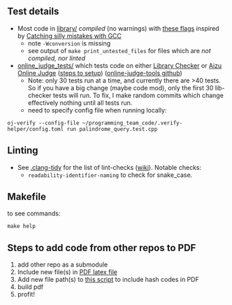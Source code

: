 ## Test details
- Most code in [library/](https://github.com/lrvideckis/programming_team_code/tree/master/library) *compiled* (no warnings) with [these flags](https://github.com/lrvideckis/programming_team_code/blob/master/tests/scripts/compile_flags.txt) inspired by [Catching silly mistakes with GCC](https://codeforces.com/blog/entry/15547)
  - note `-Wconversion` is missing
  - see output of `make print_untested_files` for files which are *not compiled, nor linted*
- [online_judge_tests/](https://github.com/lrvideckis/programming_team_code/tree/master/tests/online_judge_tests) which tests code on either [Library Checker](https://judge.yosupo.jp/) or [Aizu Online Judge](https://onlinejudge.u-aizu.ac.jp/home) ([steps to setup](https://online-judge-tools.github.io/verification-helper/installer.html)) ([online-judge-tools github](https://github.com/online-judge-tools/verification-helper))
  - Note: only 30 tests run at a time, and currently there are >40 tests. So if you have a big change (maybe code mod), only the first 30 lib-checker tests will run. To fix, I make random commits which change effectively nothing until all tests run.
  - need to specify config file when running locally:

```
oj-verify --config-file ~/programming_team_code/.verify-helper/config.toml run palindrome_query.test.cpp
```

## Linting

- See [.clang-tidy](https://github.com/lrvideckis/programming_team_code/blob/master/tests/.clang-tidy) for the list of lint-checks ([wiki](https://clang.llvm.org/extra/clang-tidy/checks/list.html)). Notable checks:
  - `readability-identifier-naming` to check for snake_case.

## Makefile
to see commands:
```
make help
```
## Steps to add code from other repos to PDF
1. add other repo as a submodule
2. Include new file(s) in [PDF latex file](https://github.com/lrvideckis/programming_team_code/blob/master/tests/scripts/hackpack.tex)
3. Add new file path(s) to [this script](https://github.com/lrvideckis/programming_team_code/blob/master/tests/scripts/make_hackpack.sh) to include hash codes in PDF
4. build pdf
5. profit!
